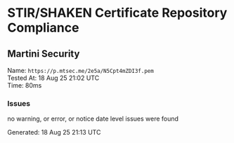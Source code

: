 # STIR/SHAKEN Certificate Repository Compliance

## Martini Security

Name: `https://p.mtsec.me/2e5a/N5Cpt4mZDI3f.pem`\
Tested At: 18 Aug 25 21:02 UTC\
Time: 80ms

### Issues

no warning, or error, or notice date level issues were found

Generated: 18 Aug 25 21:13 UTC